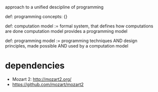 approach to a unified  descipline of programming

def: programming concepts: {}

def: computation model := formal system, that defines how computations are done
        computation model provides a programming model

def: programming model := programming techniques AND design principles,
                            made possible AND used by a computation model

# dependencies  
* Mozart 2: http://mozart2.org/
* https://github.com/mozart/mozart2                       
            
   
